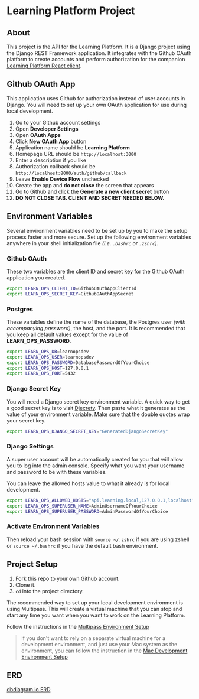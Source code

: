 # Learning Platform Project

## About

This project is the API for the Learning Platform. It is a Django project using the Django REST Framework application. It integrates with the Github OAuth platform to create accounts and perform authorization for the companion [Learning Platform React client](https://github.com/stevebrownlee/learn-ops-client).

## Github OAuth App

This application uses Github for authorization instead of user accounts in Django. You will need to set up your own OAuth application for use during local development.

1. Go to your Github account settings
2. Open **Developer Settings**
3. Open **OAuth Apps**
4. Click **New OAuth App** button
5. Application name should be **Learning Platform**
6. Homepage URL should be `http://localhost:3000`
7. Enter a description if you like
8. Authorization callback should be `http://localhost:8000/auth/github/callback`
9. Leave **Enable Device Flow** unchecked
10. Create the app and **do not close** the screen that appears
11. Go to Github and click the **Generate a new client secret** button
12. **DO NOT CLOSE TAB. CLIENT AND SECRET NEEDED BELOW.**

## Environment Variables

Several environment variables need to be set up by you to make the setup process faster and more secure. Set up the following environment variables anywhere in your shell initialization file _(i.e. `.bashrc` or `.zshrc`)_.

### Github OAuth

These two variables are the client ID and secret key for the Github OAuth application you created.

```sh
export LEARN_OPS_CLIENT_ID=GithubOAuthAppClientId
export LEARN_OPS_SECRET_KEY=GithubOAuthAppSecret
```

### Postgres

These variables define the name of the database, the Postgres user _(with accompanying password)_, the host, and the port. It is recommended that you keep all default values except for the value of **LEARN_OPS_PASSWORD**.

```sh
export LEARN_OPS_DB=learnopsdev
export LEARN_OPS_USER=learnopsdev
export LEARN_OPS_PASSWORD=DatabasePasswordOfYourChoice
export LEARN_OPS_HOST=127.0.0.1
export LEARN_OPS_PORT=5432
```

### Django Secret Key

You will need a Django secret key environment variable. A quick way to get a good secret key is to visit [Djecrety](https://djecrety.ir/). Then paste what it generates as the value of your environment variable. Make sure that the double quotes wrap your secret key.

```sh
export LEARN_OPS_DJANGO_SECRET_KEY="GeneratedDjangoSecretKey"
```

### Django Settings

A super user account will be automatically created for you that will allow you to log into the admin console. Specify what you want your username and password to be with these variables.

You can leave the allowed hosts value to what it already is for local development.

```sh
export LEARN_OPS_ALLOWED_HOSTS="api.learning.local,127.0.0.1,localhost"
export LEARN_OPS_SUPERUSER_NAME=AdminUsernameOfYourChoice
export LEARN_OPS_SUPERUSER_PASSWORD=AdminPasswordOfYourChoice
```

### Activate Environment Variables

Then reload your bash session with `source ~/.zshrc` if you are using zshell or `source ~/.bashrc` if you have the default bash environment.

## Project Setup

1. Fork this repo to your own Github account.
2. Clone it.
3. `cd` into the project directory.


The recommended way to set up your local development environment is using Multipass. This will create a virtual machine that you can stop and start any time you want when you want to work on the Learning Platform.

Follow the instructions in the [Multipass Environment Setup](./MULTIPASS.md)

> If you don't want to rely on a separate virtual machine for a development environment, and just use your Mac system as the environment, you can follow the instruction in the [Mac Development Environment Setup](./MAC_SETUP.md)


## ERD

[dbdiagram.io ERD](https://dbdiagram.io/d/6005cc1080d742080a36d6d8)
